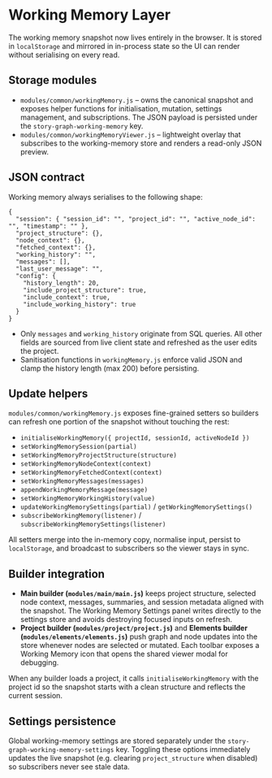 # Working Memory Layer

The working memory snapshot now lives entirely in the browser. It is stored in
`localStorage` and mirrored in in-process state so the UI can render without
serialising on every read.

## Storage modules

- `modules/common/workingMemory.js` – owns the canonical snapshot and exposes
  helper functions for initialisation, mutation, settings management, and
  subscriptions. The JSON payload is persisted under the
  `story-graph-working-memory` key.
- `modules/common/workingMemoryViewer.js` – lightweight overlay that
  subscribes to the working-memory store and renders a read-only JSON preview.

## JSON contract

Working memory always serialises to the following shape:

```
{
  "session": { "session_id": "", "project_id": "", "active_node_id": "", "timestamp": "" },
  "project_structure": {},
  "node_context": {},
  "fetched_context": {},
  "working_history": "",
  "messages": [],
  "last_user_message": "",
  "config": {
    "history_length": 20,
    "include_project_structure": true,
    "include_context": true,
    "include_working_history": true
  }
}
```

- Only `messages` and `working_history` originate from SQL queries. All other
  fields are sourced from live client state and refreshed as the user edits the
  project.
- Sanitisation functions in `workingMemory.js` enforce valid JSON and clamp the
  history length (max 200) before persisting.

## Update helpers

`modules/common/workingMemory.js` exposes fine-grained setters so builders can
refresh one portion of the snapshot without touching the rest:

- `initialiseWorkingMemory({ projectId, sessionId, activeNodeId })`
- `setWorkingMemorySession(partial)`
- `setWorkingMemoryProjectStructure(structure)`
- `setWorkingMemoryNodeContext(context)`
- `setWorkingMemoryFetchedContext(context)`
- `setWorkingMemoryMessages(messages)`
- `appendWorkingMemoryMessage(message)`
- `setWorkingMemoryWorkingHistory(value)`
- `updateWorkingMemorySettings(partial)` / `getWorkingMemorySettings()`
- `subscribeWorkingMemory(listener)` / `subscribeWorkingMemorySettings(listener)`

All setters merge into the in-memory copy, normalise input, persist to
`localStorage`, and broadcast to subscribers so the viewer stays in sync.

## Builder integration

- **Main builder (`modules/main/main.js`)** keeps project structure, selected
  node context, messages, summaries, and session metadata aligned with the
  snapshot. The Working Memory Settings panel writes directly to the settings
  store and avoids destroying focused inputs on refresh.
- **Project builder (`modules/project/project.js`)** and **Elements builder
  (`modules/elements/elements.js`)** push graph and node updates into the store
  whenever nodes are selected or mutated. Each toolbar exposes a Working Memory
  icon that opens the shared viewer modal for debugging.

When any builder loads a project, it calls `initialiseWorkingMemory` with the
project id so the snapshot starts with a clean structure and reflects the
current session.

## Settings persistence

Global working-memory settings are stored separately under the
`story-graph-working-memory-settings` key. Toggling these options immediately
updates the live snapshot (e.g. clearing `project_structure` when disabled) so
subscribers never see stale data.

